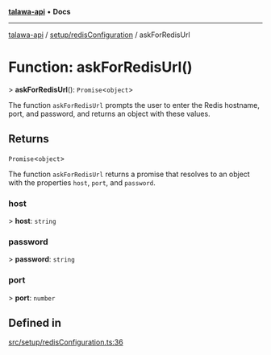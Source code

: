 [**talawa-api**](../../../README.md) • **Docs**

***

[talawa-api](../../../modules.md) / [setup/redisConfiguration](../README.md) / askForRedisUrl

# Function: askForRedisUrl()

\> **askForRedisUrl**(): `Promise`\<`object`\>

The function `askForRedisUrl` prompts the user to enter the Redis hostname, port, and password, and
returns an object with these values.

## Returns

`Promise`\<`object`\>

The function `askForRedisUrl` returns a promise that resolves to an object with the
properties `host`, `port`, and `password`.

### host

\> **host**: `string`

### password

\> **password**: `string`

### port

\> **port**: `number`

## Defined in

[src/setup/redisConfiguration.ts:36](https://github.com/PalisadoesFoundation/talawa-api/blob/fb5076f344cd74d4e51c692cbc70fc337bf1ac39/src/setup/redisConfiguration.ts#L36)
